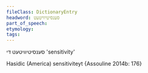 ```yaml
---
fileClass: DictionaryEntry
headword: סענסיטיוויטעט
part_of_speech: 
etymology: 
tags: 
---
```

סענסיטיוויטעט
די
'sensitivity'

Hasidic (America)
sensitiviteyt {Assouline 2014b: 176}